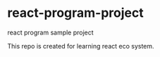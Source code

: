 # react-program-project
react program sample project

This repo is created for learning react eco system.
